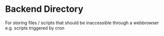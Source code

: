 # Backend Directory #

For storing files / scripts that should be inaccessible through a webbrowser e.g. scripts triggered by cron
